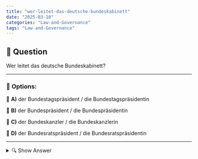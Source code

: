 ```yaml
---
title: "wer-leitet-das-deutsche-bundeskabinett"
date: "2025-03-10"
categories: "Law-and-Governance"
tags: "Law-and-Governance"
---
```


## 📌 **Question**

Wer leitet das deutsche Bundeskabinett?



---

### 📝 **Options:**

🔘 **A)** der Bundestagspräsident / die Bundestagspräsidentin

🔘 **B)** der Bundespräsident / die Bundespräsidentin

🔘 **C)** der Bundeskanzler / die Bundeskanzlerin

🔘 **D)** der Bundesratspräsident / die Bundesratspräsidentin

---

<details>
  <summary>🔍 Show Answer</summary>

  <p>
💡  <b>Correct Answer:</b>  c
  </p>
  <p>
    📖<b>Explanation:</b>
    Das deutsche Bundeskabinett, auch Bundesregierung genannt, wird von den höchsten politischen Ämtern des Landes geführt. Der Bundeskanzler oder die Bundeskanzlerin ist der Regierungschef und leitet die Richtlinien der Politik. Der Bundespräsident fungiert als Staatsoberhaupt mit repräsentativen Aufgaben. Der Bundestagspräsident oder die Bundestagspräsidentin leitet den Deutschen Bundestag, während der Bundesratspräsident oder die Bundesratspräsidentin den Bundesrat, die Vertretung der Bundesländer, führt. Diese unterschiedlichen Positionen spielen eine zentrale Rolle im politischen System Deutschlands und sind entscheidend für die Regierungsführung.
  </p>
</details>
